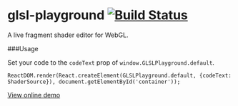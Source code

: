 # glsl-playground [![Build Status](https://travis-ci.org/WJsjtu/glsl-playground.svg?branch=master)](https://travis-ci.org/WJsjtu/glsl-playground)
A live fragment shader editor for WebGL.

###Usage

Set your code to the `codeText` prop of `window.GLSLPlayground.default`.

`ReactDOM.render(React.createElement(GLSLPlayground.default, {codeText: ShaderSource}), document.getElementById('container'));`

[View online demo](http://wjsjtu.github.io/demos/glsl-playground.html)
